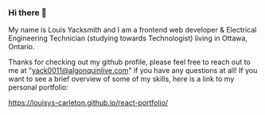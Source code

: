 ### Hi there 👋
My name is Louis Yacksmith and I am a frontend web developer & Electrical Engineering Technician (studying towards Technologist) living in Ottawa, Ontario.

Thanks for checking out my github profile, please feel free to reach out to me at "yack0011@algonquinlive.com" if you have any questions at all! If you want to see a brief overview of some of my skills, here is a link to my personal portfolio: 

https://louisys-carleton.github.io/react-portfolio/
